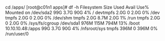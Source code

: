 cd /apps/
[root@c01n1 apps]# df -h
Filesystem         Size  Used Avail Use% Mounted on
/dev/sda2           99G  3.7G   90G   4% /
devtmpfs           2.0G     0  2.0G   0% /dev
tmpfs              2.0G     0  2.0G   0% /dev/shm
tmpfs              2.0G  8.7M  2.0G   1% /run
tmpfs              2.0G     0  2.0G   0% /sys/fs/cgroup
/dev/sda1          976M  115M  794M  13% /boot
10.10.10.48:/apps   99G  3.7G   90G   4% /nfsroot/sys
tmpfs              396M     0  396M   0% /run/user/0
